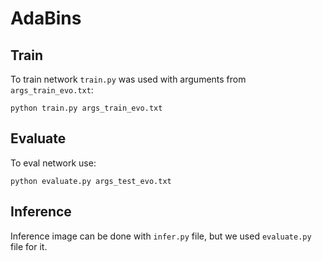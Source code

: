 # AdaBins

## Train

To train network `train.py` was used with arguments from `args_train_evo.txt`:

```
python train.py args_train_evo.txt
```

## Evaluate

To eval network use:

```
python evaluate.py args_test_evo.txt
```

## Inference

Inference image can be done with `infer.py` file, but we used `evaluate.py` file for it.
